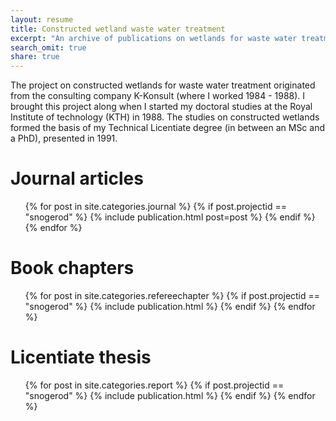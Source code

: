 ```yaml
---
layout: resume
title: Constructed wetland waste water treatment
excerpt: "An archive of publications on wetlands for waste water treatment"
search_omit: true
share: true
---
```


The project on constructed wetlands for waste water treatment originated from the consulting company K-Konsult (where I worked 1984 - 1988). I brought this project along when I started my doctoral studies at the Royal Institute of technology (KTH) in 1988. The studies on constructed wetlands formed the basis of my Technical Licentiate degree (in between an MSc and a PhD), presented in 1991.

<h1 class='foot-description'></h1>
<h1 class='foot-description'>Journal articles</h1>

<ul class="post-list">
{% for post in site.categories.journal %}
  {% if post.projectid == "snogerod" %}
    {% include publication.html post=post %}
  {% endif %}
{% endfor %}  
</ul>

<h1 class='foot-description'></h1>
<h1 class='foot-description'>Book chapters</h1>

<ul class="post-list">
{% for post in site.categories.refereechapter %}
  {% if post.projectid == "snogerod" %}
    {% include publication.html %}
  {% endif %}
{% endfor %}
</ul>

<h1 class='foot-description'></h1>
<h1 class='foot-description'>Licentiate thesis</h1>

<ul class="post-list">
{% for post in site.categories.report %}
  {% if post.projectid == "snogerod" %}
    {% include publication.html %}
  {% endif %}
{% endfor %}
</ul>

